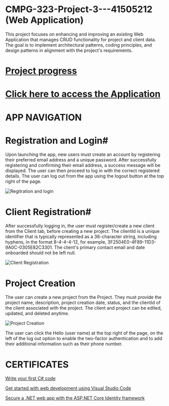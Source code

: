 # CMPG-323-Project-3---41505212 (Web Application)

This project focuses on enhancing and improving an existing Web Application that manages CRUD functionality for project and client data. The goal is to implement architectural patterns, coding principles, and design patterns in alignment with the project's requirements.

# **[Project progress](https://github.com/users/gittoMoota/projects/10)** #

# **[Click here to access the Application](https://telemetryportalmvc20240826004031.azurewebsites.net)** #

# **APP NAVIGATION** #

# **Registration and Login**#

Upon launching the app, new users must create an account by registering their preferred email address and a unique password. After successfully registering and confirming their email address, a success message will be displayed. The user can then proceed to log in with the correct registered details. The user can log out from the app using the logout button at the top right of the page.

![Regitration and login](https://github.com/user-attachments/assets/ded014b2-a463-4fe9-9bab-19060ac1e809)

# **Client Registration**#

After successfully logging in, the user must register/create a new client from the Client tab, before creating a new project. The clientId is a unique identifier that is typically represented as a 36-character string, including hyphens, in the format 8-4-4-4-12, for example, 3F2504E0-4F89-11D3-9A0C-0305E82C3301. The client's primary contact email and date onboarded should not be left null.

![Client Registration](https://github.com/user-attachments/assets/c0d2e44e-874c-4019-aa22-8148f943ddff)

# **Project Creation** #

The user can create a new project from the Project. They must provide the project name, description, project creation date, status, and the clientId of the client associated with the project. The client and project can be edited, updated, and deleted anytime.

![Project Creation](https://github.com/user-attachments/assets/860a735d-5f9e-4cfe-828a-e8be9979a108)

The user can click the Hello (user name) at the top right of the page, on the left of the log out option to enable the two-factor authentication and to add their additional information such as their phone number.

# CERTIFICATES
[Write your first C# code](https://learn.microsoft.com/api/achievements/share/en-us/KGMoota-4390/PSQUXEF4?sharingId=AA7F95FD01EA5521)

[Get started with web development using Visual Studio Code](https://learn.microsoft.com/api/achievements/share/en-us/KGMoota-4390/UXCVDF63?sharingId=AA7F95FD01EA5521)

[Secure a .NET web app with the ASP.NET Core Identity framework](https://learn.microsoft.com/api/achievements/share/en-us/KGMoota-4390/ETM9XLSP?sharingId=AA7F95FD01EA5521)



